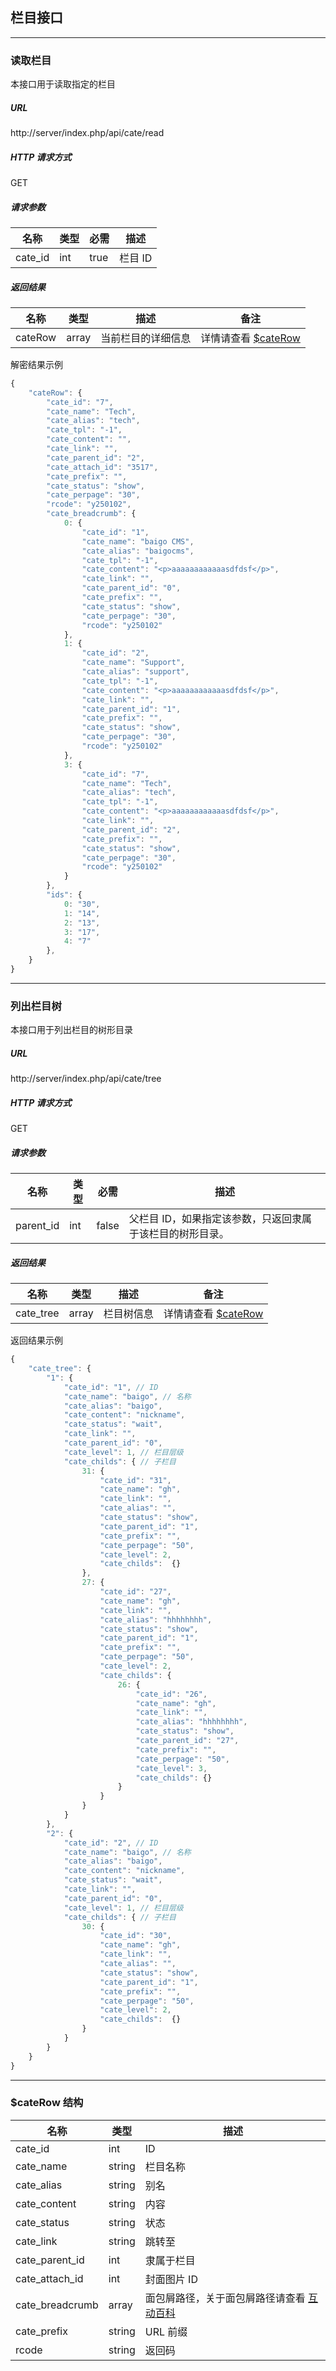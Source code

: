 ## 栏目接口

----------

### 读取栏目

本接口用于读取指定的栏目

##### URL

http://server/index.php/api/cate/read

##### HTTP 请求方式

GET

##### 请求参数

| 名称 | 类型 | 必需 | 描述 |
| - | - | - | - |
| cate_id | int | true | 栏目 ID |

##### 返回结果

| 名称 | 类型 | 描述 | 备注 |
| - | - | - | - |
| cateRow | array | 当前栏目的详细信息 | 详情请查看 [$cateRow](#cateRow) |

解密结果示例

``` javascript
{
    "cateRow": {
        "cate_id": "7",
        "cate_name": "Tech",
        "cate_alias": "tech",
        "cate_tpl": "-1",
        "cate_content": "",
        "cate_link": "",
        "cate_parent_id": "2",
        "cate_attach_id": "3517",
        "cate_prefix": "",
        "cate_status": "show",
        "cate_perpage": "30",
        "rcode": "y250102",
        "cate_breadcrumb": {
            0: {
                "cate_id": "1",
                "cate_name": "baigo CMS",
                "cate_alias": "baigocms",
                "cate_tpl": "-1",
                "cate_content": "<p>aaaaaaaaaaaasdfdsf</p>",
                "cate_link": "",
                "cate_parent_id": "0",
                "cate_prefix": "",
                "cate_status": "show",
                "cate_perpage": "30",
                "rcode": "y250102"
            },
            1: {
                "cate_id": "2",
                "cate_name": "Support",
                "cate_alias": "support",
                "cate_tpl": "-1",
                "cate_content": "<p>aaaaaaaaaaaasdfdsf</p>",
                "cate_link": "",
                "cate_parent_id": "1",
                "cate_prefix": "",
                "cate_status": "show",
                "cate_perpage": "30",
                "rcode": "y250102"
            },
            3: {
                "cate_id": "7",
                "cate_name": "Tech",
                "cate_alias": "tech",
                "cate_tpl": "-1",
                "cate_content": "<p>aaaaaaaaaaaasdfdsf</p>",
                "cate_link": "",
                "cate_parent_id": "2",
                "cate_prefix": "",
                "cate_status": "show",
                "cate_perpage": "30",
                "rcode": "y250102"
            }
        },
        "ids": {
            0: "30",
            1: "14",
            2: "13",
            3: "17",
            4: "7"
        },
    }
}
```

----------

### 列出栏目树

本接口用于列出栏目的树形目录

##### URL

http://server/index.php/api/cate/tree

##### HTTP 请求方式

GET

##### 请求参数

| 名称 | 类型 | 必需 | 描述 |
| - | - | - | - |
| parent_id | int | false | 父栏目 ID，如果指定该参数，只返回隶属于该栏目的树形目录。 |

##### 返回结果

| 名称 | 类型 | 描述 | 备注 |
| - | - | - | - |
| cate_tree | array | 栏目树信息 | 详情请查看 [$cateRow](#cateRow) |

返回结果示例

``` javascript
{
    "cate_tree": {
        "1": {
            "cate_id": "1", // ID
            "cate_name": "baigo", // 名称
            "cate_alias": "baigo",
            "cate_content": "nickname",
            "cate_status": "wait",
            "cate_link": "",
            "cate_parent_id": "0",
            "cate_level": 1, // 栏目层级
            "cate_childs": { // 子栏目
                31: {
                    "cate_id": "31",
                    "cate_name": "gh",
                    "cate_link": "",
                    "cate_alias": "",
                    "cate_status": "show",
                    "cate_parent_id": "1",
                    "cate_prefix": "",
                    "cate_perpage": "50",
                    "cate_level": 2,
                    "cate_childs":  {}
                },
                27: {
                    "cate_id": "27",
                    "cate_name": "gh",
                    "cate_link": "",
                    "cate_alias": "hhhhhhhh",
                    "cate_status": "show",
                    "cate_parent_id": "1",
                    "cate_prefix": "",
                    "cate_perpage": "50",
                    "cate_level": 2,
                    "cate_childs": {
                        26: {
                            "cate_id": "26",
                            "cate_name": "gh",
                            "cate_link": "",
                            "cate_alias": "hhhhhhhh",
                            "cate_status": "show",
                            "cate_parent_id": "27",
                            "cate_prefix": "",
                            "cate_perpage": "50",
                            "cate_level": 3,
                            "cate_childs": {}
                        }
                    }
                }
            }
        },
        "2": {
            "cate_id": "2", // ID
            "cate_name": "baigo", // 名称
            "cate_alias": "baigo",
            "cate_content": "nickname",
            "cate_status": "wait",
            "cate_link": "",
            "cate_parent_id": "0",
            "cate_level": 1, // 栏目层级
            "cate_childs": { // 子栏目
                30: {
                    "cate_id": "30",
                    "cate_name": "gh",
                    "cate_link": "",
                    "cate_alias": "",
                    "cate_status": "show",
                    "cate_parent_id": "1",
                    "cate_prefix": "",
                    "cate_perpage": "50",
                    "cate_level": 2,
                    "cate_childs":  {}
                }
            }
        }
    }
}
```

----------

<span id="cateRow"></span>

### $cateRow 结构

| 名称 | 类型 | 描述 |
| - | - | - |
| cate_id | int | ID |
| cate_name | string | 栏目名称 |
| cate_alias | string | 别名 |
| cate_content | string | 内容 |
| cate_status | string | 状态 |
| cate_link | string | 跳转至 |
| cate_parent_id | int | 隶属于栏目 |
| cate_attach_id | int | 封面图片 ID |
| cate_breadcrumb | array | 面包屑路径，关于面包屑路径请查看 [互动百科](http://www.baike.com/wiki/面包屑路径) |
| cate_prefix | string | URL 前缀 |
| rcode | string | 返回码 |
